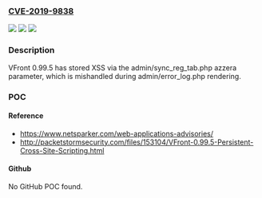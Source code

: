 ### [CVE-2019-9838](https://cve.mitre.org/cgi-bin/cvename.cgi?name=CVE-2019-9838)
![](https://img.shields.io/static/v1?label=Product&message=n%2Fa&color=blue)
![](https://img.shields.io/static/v1?label=Version&message=n%2Fa&color=blue)
![](https://img.shields.io/static/v1?label=Vulnerability&message=n%2Fa&color=brighgreen)

### Description

VFront 0.99.5 has stored XSS via the admin/sync_reg_tab.php azzera parameter, which is mishandled during admin/error_log.php rendering.

### POC

#### Reference
- https://www.netsparker.com/web-applications-advisories/
- http://packetstormsecurity.com/files/153104/VFront-0.99.5-Persistent-Cross-Site-Scripting.html

#### Github
No GitHub POC found.

